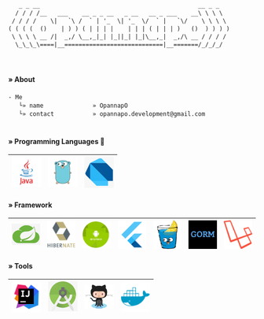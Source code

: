 <!--
**opannapo/opannapo** is a ✨ _special_ ✨ repository because its `README.md` (this file) appears on your GitHub profile.
Here are some ideas to get you started:
- 🔭 I’m currently working on ...
- 🌱 I’m currently learning ...
- 👯 I’m looking to collaborate on ...
- 🤔 I’m looking for help with ...
- 💬 Ask me about ...
- 📫 How to reach me: ...
- 😄 Pronouns: ...
- ⚡ Fun fact: ...
-->
 
  
```
   _ _ __                                             __ _ _   
  / / / /__   ___    __ _ _ __   _ __   __ _ ___    __\ \ \ \  
 / / / /    \|   `\ /  ` | '_  \| '_  \/  ` |   `\/    \ \ \ \
( ( ( (  ()    | ) ) ( | | | |    | | | ( | | | )   ()  ) ) ) )
 \ \ \ \ __ /|  _,/ \__,_|_| |_||_| |_|\__,_|  _,/\ __ / / / / 
  \_\_\_\====|__============================|__=======/_/_/_/               
  
```

#

#### » About
```html
- Me
   └» name              » OpannapO
   └» contact           » opannapo.development@gmail.com  
```

#

#### » Programming Languages 🌱  
<table>
<thead>
<tr>
<th align="center"><a target="_blank" rel="noopener noreferrer"><img src="img/java.png" width="60" style="max-width:100%;"></a></th>
<th align="center"><a target="_blank" rel="noopener noreferrer"><img src="img/golang.png" width="60" style="max-width:100%;"></a></th>
<th align="center"><a target="_blank" rel="noopener noreferrer"><img src="img/dart.png" width="60" style="max-width:100%;"></a></th>
</tr>
</thead>
</table>


#### » Framework
<table>
<thead>
<tr>
<th align="center"><a target="_blank" rel="noopener noreferrer"><img src="img/springboot.png" width="60" style="max-width:100%;"></a></th>
<th align="center"><a target="_blank" rel="noopener noreferrer"><img src="img/hibernate.png" width="60" style="max-width:100%;"></a></th>
<th align="center"><a target="_blank" rel="noopener noreferrer"><img src="img/android.png" width="60" style="max-width:100%;"></a></th>
<th align="center"><a target="_blank" rel="noopener noreferrer"><img src="img/flutter.png" width="60" style="max-width:100%;"></a></th>
<th align="center"><a target="_blank" rel="noopener noreferrer"><img src="img/gin-gonic.png" width="60" style="max-width:100%;"></a></th>
<th align="center"><a target="_blank" rel="noopener noreferrer"><img src="img/gorm.png" width="60" style="max-width:100%;"></a></th>
<th align="center"><a target="_blank" rel="noopener noreferrer"><img src="img/laravel.png" width="60" style="max-width:100%;"></a></th>
</tr>
</thead>
</table>

#### » Tools
<table>
<thead>
<tr>
<th align="center"><a target="_blank" rel="noopener noreferrer"><img src="img/intellig.png" width="60" style="max-width:100%;"></a></th>
<th align="center"><a target="_blank" rel="noopener noreferrer"><img src="img/android_studio.jpg" width="60" style="max-width:100%;"></a></th> 
<th align="center"><a target="_blank" rel="noopener noreferrer"><img src="img/github.png" width="60" style="max-width:100%;"></a></th>
<th align="center"><a target="_blank" rel="noopener noreferrer"><img src="img/docker.webp" width="60" style="max-width:100%;"></a></th>
</tr>
</thead>
</table>